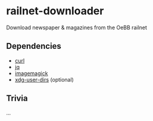 # railnet-downloader

Download newspaper & magazines from the OeBB railnet

## Dependencies

- [curl](https://github.com/curl/curl)
- [jq](https://github.com/stedolan/jq)
- [imagemagick](https://github.com/ImageMagick/ImageMagick)
- [xdg-user-dirs](https://freedesktop.org/wiki/Software/xdg-user-dirs/) (optional)

## Trivia

...
